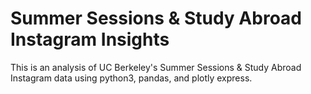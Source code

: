 # Summer Sessions & Study Abroad Instagram Insights

This is an analysis of UC Berkeley's Summer Sessions & Study Abroad Instagram data using python3, pandas, and plotly express. 
